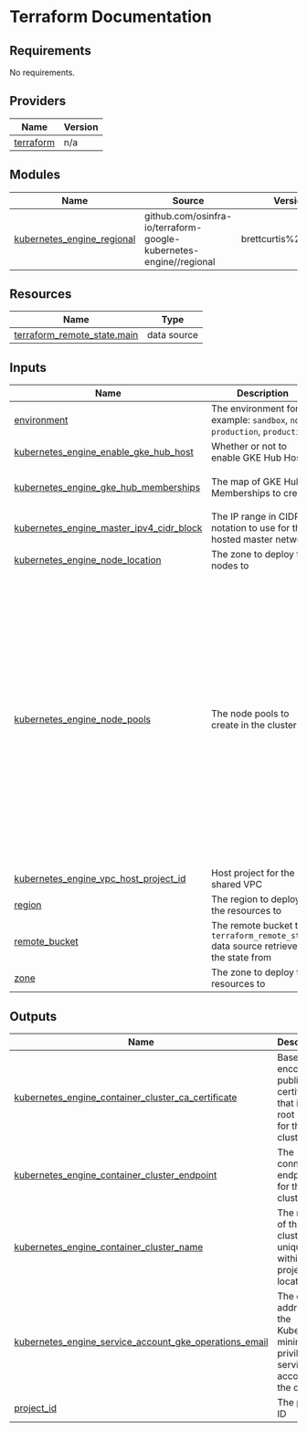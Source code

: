 # Terraform Documentation

<!-- BEGIN_TF_DOCS -->
## Requirements

No requirements.

## Providers

| Name | Version |
|------|---------|
| <a name="provider_terraform"></a> [terraform](#provider\_terraform) | n/a |

## Modules

| Name | Source | Version |
|------|--------|---------|
| <a name="module_kubernetes_engine_regional"></a> [kubernetes\_engine\_regional](#module\_kubernetes\_engine\_regional) | github.com/osinfra-io/terraform-google-kubernetes-engine//regional | brettcurtis%2Fissue98 |

## Resources

| Name | Type |
|------|------|
| [terraform_remote_state.main](https://registry.terraform.io/providers/hashicorp/terraform/latest/docs/data-sources/remote_state) | data source |

## Inputs

| Name | Description | Type | Default | Required |
|------|-------------|------|---------|:--------:|
| <a name="input_environment"></a> [environment](#input\_environment) | The environment for example: `sandbox`, `non-production`, `production` | `string` | `"sandbox"` | no |
| <a name="input_kubernetes_engine_enable_gke_hub_host"></a> [kubernetes\_engine\_enable\_gke\_hub\_host](#input\_kubernetes\_engine\_enable\_gke\_hub\_host) | Whether or not to enable GKE Hub Host | `bool` | `false` | no |
| <a name="input_kubernetes_engine_gke_hub_memberships"></a> [kubernetes\_engine\_gke\_hub\_memberships](#input\_kubernetes\_engine\_gke\_hub\_memberships) | The map of GKE Hub Memberships to create | <pre>map(object({<br/>    cluster_id = string<br/>  }))</pre> | `{}` | no |
| <a name="input_kubernetes_engine_master_ipv4_cidr_block"></a> [kubernetes\_engine\_master\_ipv4\_cidr\_block](#input\_kubernetes\_engine\_master\_ipv4\_cidr\_block) | The IP range in CIDR notation to use for the hosted master network | `string` | n/a | yes |
| <a name="input_kubernetes_engine_node_location"></a> [kubernetes\_engine\_node\_location](#input\_kubernetes\_engine\_node\_location) | The zone to deploy the nodes to | `string` | n/a | yes |
| <a name="input_kubernetes_engine_node_pools"></a> [kubernetes\_engine\_node\_pools](#input\_kubernetes\_engine\_node\_pools) | The node pools to create in the cluster | <pre>map(object({<br/>    auto_repair                              = optional(bool)<br/>    auto_upgrade                             = optional(bool)<br/>    disk_size_gb                             = optional(number)<br/>    disk_type                                = optional(string)<br/>    image_type                               = optional(string)<br/>    machine_type                             = optional(string)<br/>    max_node_count                           = optional(number, 3)<br/>    min_node_count                           = optional(number, 1)<br/>    node_count                               = optional(number)<br/>    oauth_scopes                             = optional(list(string), ["https://www.googleapis.com/auth/cloud-platform"])<br/>    upgrade_settings_batch_node_count        = optional(number)<br/>    upgrade_settings_batch_percentage        = optional(number)<br/>    upgrade_settings_batch_soak_duration     = optional(string)<br/>    upgrade_settings_node_pool_soak_duration = optional(string)<br/>    upgrade_settings_max_surge               = optional(number)<br/>    upgrade_settings_max_unavailable         = optional(number, 1) # https://github.com/hashicorp/terraform-provider-google/issues/17164<br/>    upgrade_settings_strategy                = optional(string, "SURGE")<br/>  }))</pre> | <pre>{<br/>  "default-pool": {<br/>    "machine_type": "n2-standard-2"<br/>  }<br/>}</pre> | no |
| <a name="input_kubernetes_engine_vpc_host_project_id"></a> [kubernetes\_engine\_vpc\_host\_project\_id](#input\_kubernetes\_engine\_vpc\_host\_project\_id) | Host project for the shared VPC | `string` | n/a | yes |
| <a name="input_region"></a> [region](#input\_region) | The region to deploy the resources to | `string` | n/a | yes |
| <a name="input_remote_bucket"></a> [remote\_bucket](#input\_remote\_bucket) | The remote bucket the `terraform_remote_state` data source retrieves the state from | `string` | n/a | yes |
| <a name="input_zone"></a> [zone](#input\_zone) | The zone to deploy the resources to | `string` | n/a | yes |

## Outputs

| Name | Description |
|------|-------------|
| <a name="output_kubernetes_engine_container_cluster_ca_certificate"></a> [kubernetes\_engine\_container\_cluster\_ca\_certificate](#output\_kubernetes\_engine\_container\_cluster\_ca\_certificate) | Base64 encoded public certificate that is the root of trust for the cluster |
| <a name="output_kubernetes_engine_container_cluster_endpoint"></a> [kubernetes\_engine\_container\_cluster\_endpoint](#output\_kubernetes\_engine\_container\_cluster\_endpoint) | The connection endpoint for the cluster |
| <a name="output_kubernetes_engine_container_cluster_name"></a> [kubernetes\_engine\_container\_cluster\_name](#output\_kubernetes\_engine\_container\_cluster\_name) | The name of the cluster, unique within the project and location |
| <a name="output_kubernetes_engine_service_account_gke_operations_email"></a> [kubernetes\_engine\_service\_account\_gke\_operations\_email](#output\_kubernetes\_engine\_service\_account\_gke\_operations\_email) | The email address of the Kubernetes minimum privilege service account for the cluster |
| <a name="output_project_id"></a> [project\_id](#output\_project\_id) | The project ID |
<!-- END_TF_DOCS -->
